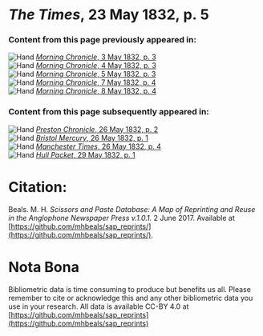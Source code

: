 # *The Times*, 23 May 1832, p. 5  
  
### Content from this page previously appeared in:  
![Hand](http://scissorsandpaste.net/wp-content/uploads/2017/06/smallhandpointer.png) [*Morning Chronicle*, 3 May 1832, p. 3](https://mhbeals.github.io/sap_html/Morning-Chronicle/Morning-Chronicle-3-May-1832-p-3)  
![Hand](http://scissorsandpaste.net/wp-content/uploads/2017/06/smallhandpointer.png) [*Morning Chronicle*, 4 May 1832, p. 3](https://mhbeals.github.io/sap_html/Morning-Chronicle/Morning-Chronicle-4-May-1832-p-3)  
![Hand](http://scissorsandpaste.net/wp-content/uploads/2017/06/smallhandpointer.png) [*Morning Chronicle*, 5 May 1832, p. 3](https://mhbeals.github.io/sap_html/Morning-Chronicle/Morning-Chronicle-5-May-1832-p-3)  
![Hand](http://scissorsandpaste.net/wp-content/uploads/2017/06/smallhandpointer.png) [*Morning Chronicle*, 7 May 1832, p. 4](https://mhbeals.github.io/sap_html/Morning-Chronicle/Morning-Chronicle-7-May-1832-p-4)  
![Hand](http://scissorsandpaste.net/wp-content/uploads/2017/06/smallhandpointer.png) [*Morning Chronicle*, 8 May 1832, p. 4](https://mhbeals.github.io/sap_html/Morning-Chronicle/Morning-Chronicle-8-May-1832-p-4)  
  
### Content from this page subsequently appeared in:  
![Hand](http://scissorsandpaste.net/wp-content/uploads/2017/06/smallhandpointer.png) [*Preston Chronicle*, 26 May 1832, p. 2](https://mhbeals.github.io/sap_html/Preston-Chronicle/Preston-Chronicle-26-May-1832-p-2)  
![Hand](http://scissorsandpaste.net/wp-content/uploads/2017/06/smallhandpointer.png) [*Bristol Mercury*, 26 May 1832, p. 1](https://mhbeals.github.io/sap_html/Bristol-Mercury/Bristol-Mercury-26-May-1832-p-1)  
![Hand](http://scissorsandpaste.net/wp-content/uploads/2017/06/smallhandpointer.png) [*Manchester Times*, 26 May 1832, p. 4](https://mhbeals.github.io/sap_html/Manchester-Times/Manchester-Times-26-May-1832-p-4)  
![Hand](http://scissorsandpaste.net/wp-content/uploads/2017/06/smallhandpointer.png) [*Hull Packet*, 29 May 1832, p. 1](https://mhbeals.github.io/sap_html/Hull-Packet/Hull-Packet-29-May-1832-p-1)  


# Citation: 

Beals. M. H. *Scissors and Paste Database: A Map of Reprinting and Reuse in the Anglophone Newspaper Press v.1.0.1.* 2 June 2017. Available at [https://github.com/mhbeals/sap_reprints/](https://github.com/mhbeals/sap_reprints/). 

# Nota Bona

Bibliometric data is time consuming to produce but benefits us all. Please remember to cite or acknowledge this and any other bibliometric data you use in your research. All data is available CC-BY 4.0 at [https://github.com/mhbeals/sap_reprints](https://github.com/mhbeals/sap_reprints)